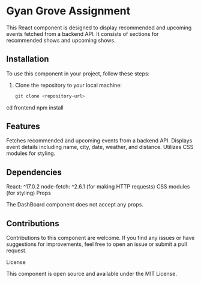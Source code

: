 # Gyan Grove Assignment

This React component is designed to display recommended and upcoming events fetched from a backend API. It consists of sections for recommended shows and upcoming shows.

## Installation

To use this component in your project, follow these steps:

1. Clone the repository to your local machine:

   ```bash
   git clone <repository-url>
cd frontend
npm install

## Features

Fetches recommended and upcoming events from a backend API.
Displays event details including name, city, date, weather, and distance.
Utilizes CSS modules for styling.

## Dependencies

React: ^17.0.2
node-fetch: ^2.6.1 (for making HTTP requests)
CSS modules (for styling)
Props

The DashBoard component does not accept any props.

## Contributions

Contributions to this component are welcome. If you find any issues or have suggestions for improvements, feel free to open an issue or submit a pull request.

License

This component is open source and available under the MIT License.
